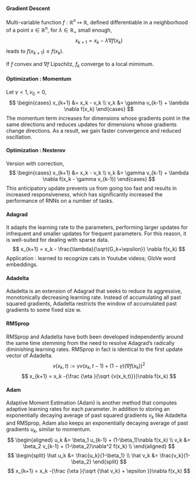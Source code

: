 #### Gradient Descent

Multi-variable function $f : \mathbb{R}^n \mapsto \mathbb{R}$, 
defined differentiable in a neighborhood of a point $x\in\mathbb{R}^n$,
for $\lambda \in\mathbb{R}_+$ small enough,
$$
x_{k+1} = x_k -\lambda \nabla f(x_k) 
$$
leads to $f(x_{k+1})\le f(x_k)$.

If $f$ convex and $\nabla f$ Lipschitz, $f_k$ converge to a local mimimum.

#### Optimization : Momentum
Let $\gamma <1,\, v_0 = 0$,
$$
\begin{cases}
x_{k+1} &= x_k - v_k \\
v_k &= \gamma v_{k-1} + \lambda \nabla f(x_k)
\end{cases}
$$
The momentum term increases for dimensions whose gradients point in the same directions and reduces updates for dimensions whose gradients change directions. As a result, we gain faster convergence and reduced oscillation.

#### Optimization : Nesterov
Version with correction,
$$
\begin{cases}
x_{k+1} &= x_k - v_k \\
v_k &= \gamma v_{k-1} + \lambda \nabla f(x_k - \gamma v_{k-1})
\end{cases}
$$
This anticipatory update prevents us from going too fast and results in increased responsiveness, which has significantly increased the performance of RNNs on a number of tasks.

#### Adagrad
It adapts the learning rate to the parameters, performing larger updates for infrequent and smaller updates for frequent parameters. For this reason, it is well-suited for dealing with sparse data.
$$
 x_{k+1} = x_k - \frac{\lambda}{\sqrt{G_k+\epsilon}} \nabla f(x_k)
$$
Application : learned to recognize cats in Youtube videos; GloVe word embeddings.

#### Adadelta
Adadelta is an extension of Adagrad that seeks to reduce its aggressive, monotonically decreasing learning rate. Instead of accumulating all past squared gradients, Adadelta restricts the window of accumulated past gradients to some fixed size w.
#### RMSprop
RMSprop and Adadelta have both been developed independently around the same time stemming from the need to resolve Adagrad’s radically diminishing learning rates. RMSprop in fact is identical to the first update vector of Adadelta.
$$
v(x_k,t):=\gamma v(x_k,t-1)+(1-\gamma )(\nabla f(x_k))^{2}
$$
$$
x_{k+1} = x_k -{\frac {\eta }{\sqrt {v(x_k,t)}}}\nabla f(x_k)
$$

#### Adam
Adaptive Moment Estimation (Adam) is another method that computes adaptive learning rates for each parameter. 
In addition to storing an exponentially decaying average of past squared gradients $v_k$ like Adadelta and RMSprop, Adam also keeps an exponentially decaying average of past gradients $u_k$, similar to momentum.
$$
\begin{aligned}
u_k &= \beta_1 u_{k-1} + (1-\beta_1)\nabla f(x_k) \\
v_k &= \beta_2 v_{k-1} + (1-\beta_2)\nabla^2 f(x_k) \\
\end{aligned}
$$
$$
\begin{split}
\hat u_k &= \frac{u_k}{1-\beta_1} \\
\hat v_k &= \frac{v_k}{1-\beta_2}
\end{split}
$$
$$
x_{k+1} = x_k -{\frac {\eta }{\sqrt {\hat v_k} + \epsilon }}\nabla f(x_k)
$$

